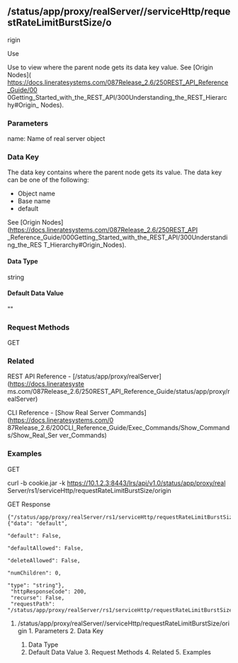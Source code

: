 ## /status/app/proxy/realServer/<name>/serviceHttp/requestRateLimitBurstSize/o
rigin

Use

Use to view where the parent node gets its data key value. See [Origin Nodes](
https://docs.lineratesystems.com/087Release_2.6/250REST_API_Reference_Guide/00
0Getting_Started_with_the_REST_API/300Understanding_the_REST_Hierarchy#Origin_
Nodes).

### Parameters

name: Name of real server object

### Data Key

The data key contains where the parent node gets its value. The data key can
be one of the following:

  * Object name
  * Base name
  * default

See [Origin Nodes](https://docs.lineratesystems.com/087Release_2.6/250REST_API
_Reference_Guide/000Getting_Started_with_the_REST_API/300Understanding_the_RES
T_Hierarchy#Origin_Nodes).

#### Data Type

string

#### Default Data Value

""

### Request Methods

GET

### Related

REST API Reference - [/status/app/proxy/realServer](https://docs.lineratesyste
ms.com/087Release_2.6/250REST_API_Reference_Guide/status/app/proxy/realServer)

CLI Reference - [Show Real Server Commands](https://docs.lineratesystems.com/0
87Release_2.6/200CLI_Reference_Guide/Exec_Commands/Show_Commands/Show_Real_Ser
ver_Commands)

### Examples

GET

curl -b cookie.jar -k https://10.1.2.3:8443/lrs/api/v1.0/status/app/proxy/real
Server/rs1/serviceHttp/requestRateLimitBurstSize/origin

GET Response

    
    {"/status/app/proxy/realServer/rs1/serviceHttp/requestRateLimitBurstSize/origin": {"data": "default",
                                                                                             "default": False,
                                                                                             "defaultAllowed": False,
                                                                                             "deleteAllowed": False,
                                                                                             "numChildren": 0,
                                                                                             "type": "string"},
     "httpResponseCode": 200,
     "recurse": False,
     "requestPath": "/status/app/proxy/realServer/rs1/serviceHttp/requestRateLimitBurstSize/origin"}
    

  1. /status/app/proxy/realServer/<name>/serviceHttp/requestRateLimitBurstSize/origin
    1. Parameters
    2. Data Key
      1. Data Type
      2. Default Data Value
    3. Request Methods
    4. Related
    5. Examples

